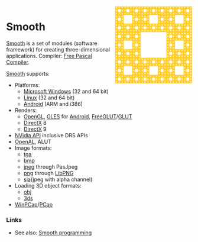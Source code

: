 <img src="Data/Engine/Icon.png" align="right" width="210" height="210" />

# Smooth

[Smooth] is a set of modules (software framework) for creating three-dimensional applications. Compiler: [Free Pascal Compiler].

[Smooth] supports:
 
 * Platforms:
   - [Microsoft Windows] (32 and 64 bit)
   - [Linux] (32 and 64 bit)
   - [Android] (ARM and i386)
 * Renders:
   - [OpenGL], [GLES] for [Android], [FreeGLUT]/[GLUT]
   - [DirectX] 8
   - [DirectX] 9
 * [NVidia API] inclusive DRS APIs
 * [OpenAL], ALUT
 * Image formats: 
   - [tga][tga_format]
   - [bmp][bmp_format]
   - [jpeg][jpeg_format] through PasJpeg
   - [png][png_format] through [LibPNG]
   - [sia][sia_format](jpeg with alpha channel)
 * Loading 3D object formats: 
   - [obj][obj_format]
   - [3ds][3ds_format]
 * [WinPCap]/[PCap]

### Links

 * See also: [Smooth programming]

[Smooth programming]: http://yadi.sk/d/2dXlhmaQ3VmgBd "Smooth programming files"
[Free Pascal Compiler]: http://www.freepascal.org "Free Pascal Compiler Homepage"
[Smooth]: http://github.com/Byeneg/Smooth "Smooth Repository"
[OpenGL]: http://www.opengl.org "OpenGL Homepage"
[Android]: http://www.android.com "Android Homepage"
[OpenAL]: http://www.openal.org "OpenAL Homepage"
[NVidia API]: http://developer.nvidia.com/nvapi "NVidia API Homepage"
[libpng]: http://www.libpng.org/pub/png/libpng.html "LibPNG Homepage"
[FreeGLUT]: http://freeglut.sourceforge.net "FreeGLUT Homepage"
[GLUT]: http://www.opengl.org/resources/libraries/glut "GLUT Homepage"
[WinPCap]: http://www.winpcap.org "WinPCap Homepage"
[game engine]: http://en.wikipedia.org/wiki/Game_engine "Game engine - Wiki"
[3ds_format]: http://en.wikipedia.org/wiki/.3ds "3DS format - Wiki"
[obj_format]: http://en.wikipedia.org/wiki/Wavefront_.obj_file "OBJ format - Wiki"
[png_format]: http://en.wikipedia.org/wiki/Portable_Network_Graphics "PNG format - Wiki"
[jpeg_format]: http://en.wikipedia.org/wiki/JPEG "JPEG format - Wiki"
[sia_format]: Build/Sources/Image/SmoothImageSia.pas "SIA source code"
[bmp_format]: http://en.wikipedia.org/wiki/BMP_file_format "BMP format - Wiki"
[tga_format]: http://en.wikipedia.org/wiki/Truevision_TGA "TARGA format - Wiki"
[DirectX]: http://en.wikipedia.org/wiki/DirectX "DirectX - Wiki"
[Microsoft Windows]: http://www.microsoft.com/en-us/windows "Microsoft Windows Homepage"
[Mac OS]: https://www.apple.com/macos "Mac OS Homepage"
[PCap]: http://en.wikipedia.org/wiki/Pcap "PCap - Wiki"
[GLES]: http://www.khronos.org/opengles "OpenGL ES Homepage"
[Linux]: http://en.wikipedia.org/wiki/Linux "Linux - Wiki"